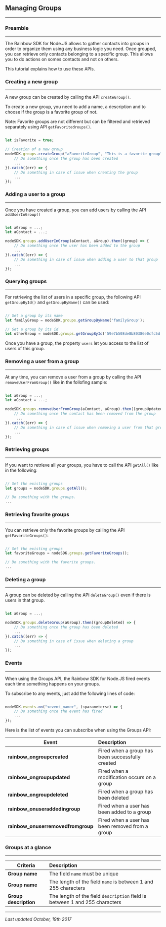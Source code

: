 ## Managing Groups
---

### Preamble
---

The Rainbow SDK for Node.JS allows to gather contacts into groups in order to organize them using any business logic you need. Once grouped, you can retrieve only contacts belonging to a specific group. This allows you to do actions on somes contacts and not on others.

This tutorial explains how to use these APIs.


### Creating a new group
---

A new group can be created by calling the API `createGroup()`. 

To create a new group, you need to add a name, a description and to choose if the group is a favorite group of not.

Note: Favorite groups are not different but can be filtered and retrieved separately using API `getFavoritedroups()`.


```js

let isFavorite = true;

// Creation of a new group
nodeSDK.groups.createGroup("aFavoriteGroup", "This is a favorite group", isFavorite).then((groupCreated) => {
    // Do something once the group has been created
    ...
}).catch((err) => {
    // Do something in case of issue when creating the group
    ...
});

```

### Adding a user to a group
---

Once you have created a group, you can add users by calling the API `addUserInGroup()`

```js

let aGroup = ...;
let aContact = ...;

nodeSDK.groups.addUserInGroup(aContact, aGroup).then((group) => {
    // Do something once the user has been added to the group
    ...
}).catch((err) => {
    // Do something in case of issue when adding a user to that group
    ...
});

```

### Querying groups
---

For retrieving the list of users in a specific group, the following API `getGroupById()` and `getGroupByName()` can be used:

```js

// Get a group by its name
let familyGroup = nodeSDK.groups.getGroupByName('familyGroup');

// Get a group by its id
let otherGroup = nodeSDK.groups.getGroupById('59e7b508de8b80386e0cfc5d');

```

Once you have a group, the property `users` let you access to the list of users of this group.


### Removing a user from a group
---

At any time, you can remove a user from a group by calling the API `removeUserFromGroup()` like in the follofing sample:

```js

let aGroup = ...;
let aContact = ...;

nodeSDK.groups.removeUserFromGroup(aContact, aGroup).then((groupUpdated) => {
    // Do something once the contact has been removed from the group
     ...
}).catch((err) => {
    // Do something in case of issue when removing a user from that group
    ...
});

```


### Retrieving groups
---

If you want to retrieve all your groups, you have to call the API `getAll()` like in the following:

```js

// Get the existing groups
let groups = nodeSDK.groups.getAll();

// Do something with the groups.
...

```


### Retrieving favorite groups
---

You can retrieve only the favorite groups by calling the API `getFavoriteGroups()`:

```js

// Get the existing groups
let favoriteGroups = nodeSDK.groups.getFavoriteGroups();

// Do something with the favorite groups.
...

```


### Deleting a group
---

A group can be deleted by calling the APi `deleteGroup()` even if there is users in that group.

```js

let aGroup = ...;

nodeSDK.groups.deleteGroup(aGroup).then((groupDeleted) => {
    // Do something once the group has been deleted
    ...
}).catch((err) => {
    // Do something in case of issue when deleting a group
    ...
});

```


### Events
---

When using the Groups API, the Rainbow SDK for Node.JS fired events each time something happens on your groups.

To subscribe to any events, just add the following lines of code:

```js

nodeSDK.events.on("<event_name>", (<parameters>) => {
    // Do something once the event has fired
    ...
});

```


Here is the list of events you can subscribe when using the Groups API:


| **Event** | **Description** |
|-----------|:----------------|
| **rainbow_ongroupcreated** | Fired when a group has been successfully created |
| **rainbow_ongroupupdated** | Fired when a modification occurs on a group |
| **rainbow_ongroupdeleted** | Fired when a group has been deleted |
| **rainbow_onuseraddedingroup** | Fired when a user has been added to a group |
| **rainbow_onuserremovedfromgroup** | Fired when a user has been removed from a group |


### Groups at a glance
---

| **Criteria** | **Description** |
|--------------|:----------------|
| **Group name** | The field `name` must be unique |
| **Group name** | The length of the field `name` is between 1 and 255 characters |
| **Group description** | The length of the field `description` field is between 1 and 255 characters |


---

_Last updated October, 19th 2017_

